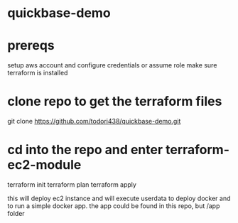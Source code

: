 # quickbase-demo

# prereqs

setup aws account and configure credentials or assume role
make sure terraform is installed

# clone repo to get the terraform files
git clone https://github.com/todori438/quickbase-demo.git

# cd into the repo and enter terraform-ec2-module
terraform init
terraform plan
terraform apply

this will deploy ec2 instance and will execute userdata to deploy docker and to run a simple docker app. the app could be found in this repo, but /app folder

